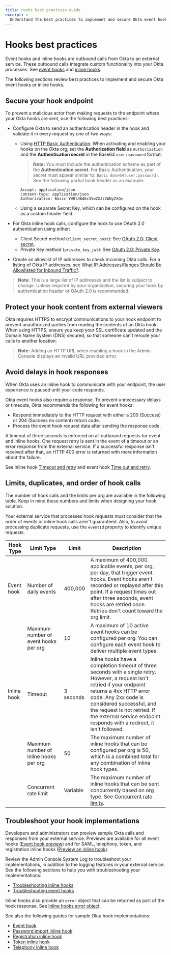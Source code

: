 ```yaml
---
title: Hooks best practices guide
excerpt: >-
  Understand the best practices to implement and secure Okta event hooks or inline hooks.
---
```


# Hooks best practices

Event hooks and inline hooks are outbound calls from Okta to an external service. These outbound calls integrate custom functionality into your Okta processes. See [event hooks](/docs/concepts/event-hooks/) and [inline hooks](/docs/concepts/inline-hooks/).

The following sections review best practices to implement and secure Okta event hooks or inline hooks.

## Secure your hook endpoint

To prevent a malicious actor from making requests to the endpoint where your Okta hooks are sent, use the following best practices:

* Configure Okta to send an authentication header in the hook and validate it in every request by one of two ways:

  * Using [HTTP Basic Authentication](/books/api-security/authn/api-authentication-options/#http-basic-authentication). When activating and enabling your hooks on the Okta org, set the **Authorization field** as `Authorization` and the **Authentication secret** in the Base64 `user:password` format.

    >**Note:** You must include the authentication scheme as part of the **Authentication secret**. For Basic Authentication, your secret must appear similar to: `Basic Base64(user:password)`. See the following partial hook header as an example:

    ```http
    Accept: application/json
    content-type: application/json
    Authorization: Basic YWRtaW46c3VwZXJzZWNyZXQ=
    ```

  * Using a separate Secret Key, which can be configured on the hook as a custom header field.

* For Okta inline hook calls, configure the hook to use OAuth 2.0 authentication using either:

  * Client Secret method (`client_secret_post`): See [OAuth 2.0: Client secret](/docs/guides/common-hook-set-up-steps/nodejs/main/#oauth-2-0-client-secret).
  * Private Key method (`private_key_jwt`): See [OAuth 2.0: Private Key](/docs/guides/common-hook-set-up-steps/nodejs/main/#oauth-2-0-private-key).

* Create an allowlist of IP addresses to check incoming Okta calls. For a listing of Okta IP addresses, see [What IP Addresses/Ranges Should Be Allowlisted for Inbound Traffic?](https://support.okta.com/help/s/article/What-IP-addresses-ranges-should-we-whitelist-for-inbound-traffic-i-e-REST-API-calls-from-Okta-to-on-prem-JIRA-server?language=en_US).

>**Note:** This is a large list of IP addresses and the list is subject to change. Unless required by your organization, securing your hook by authentication header or OAuth 2.0 is recommended.

## Protect your hook content from external viewers

Okta requires HTTPS to encrypt communications to your hook endpoint to prevent unauthorized parties from reading the contents of an Okta hook. When using HTTPS, ensure you keep your SSL certificate updated and the Domain Name System (DNS) secured, so that someone can’t reroute your calls to another location.

>**Note:** Adding an HTTP URL when enabling a hook in the Admin Console displays an invalid URL provided error.

## Avoid delays in hook responses

When Okta uses an inline hook to communicate with your endpoint, the user experience is paused until your code responds.

Okta event hooks also require a response. To prevent unnecessary delays or timeouts, Okta recommends the following for event hooks:

* Respond immediately to the HTTP request with either a 200 (Success) or 204 (Success no content) return code.
* Process the event hook request data after sending the response code.

A timeout of three seconds is enforced on all outbound requests for event and inline hooks. One request retry is sent in the event of a timeout or an error response from the external service. If a successful response isn't received after that, an HTTP 400 error is returned with more information about the failure.

See inline hook [Timeout and retry](/docs/concepts/inline-hooks/#timeout-and-retry) and event hook [Time out and retry](/docs/concepts/event-hooks/#timeout-and-retry).

## Limits, duplicates, and order of hook calls

The number of hook calls and the limits per org are available in the following table. Keep in mind these numbers and limits when designing your hook solution.

Your external service that processes hook requests must consider that the order of events or inline hook calls aren't guaranteed. Also, to avoid processing duplicate requests, use the `eventId` property to identify unique requests.

| Hook Type | Limit Type | Limit | Description |
| --------- | -----------| ----- | ----------- |
| Event hook | Number of daily events | 400,000 | A maximum of 400,000 applicable events, per org, per day, that trigger event hooks. Event hooks aren't recorded or replayed after this point. If a request times out after three seconds, event hooks are retried once. Retries don't count toward the org limit.
|            | Maximum number of event hooks per org | 10 | A maximum of 10 active event hooks can be configured per org. You can configure each event hook to deliver multiple event types. |
| Inline hook | Timeout | 3 seconds | Inline hooks have a completion timeout of three seconds with a single retry. However, a request isn't retried if your endpoint returns a 4xx HTTP error code. Any 2xx code is considered successful, and the request is not retried. If the external service endpoint responds with a redirect, it isn't followed. |
|             | Maximum number of inline hooks per org | 50 | The maximum number of inline hooks that can be configured per org is 50, which is a combined total for any combination of inline hook types. |
|             | Concurrent rate limit | Variable | The maximum number of inline hooks that can be sent concurrently based on org type. See [Concurrent rate limits](/docs/reference/rl-additional-limits/#concurrent-rate-limits).|

## Troubleshoot your hook implementations

Developers and administrators can preview sample Okta calls and responses from your external service. Previews are available for all event hooks ([Event hook preview](https://help.okta.com/okta_help.htm?id=ext-event-hooks-preview)) and for SAML, telephony, token, and registration inline hooks ([Preview an inline hook](https://help.okta.com/okta_help.htm?type=oie&id=ext-preview-inline-hooks)).

Review the Admin Console System Log to troubleshoot your implementations, in addition to the logging features in your external service. See the following sections to help you with troubleshooting your implementations:

* [Troubleshooting inline hooks](/docs/concepts/inline-hooks/#troubleshooting)
* [Troubleshooting event hooks](/docs/concepts/event-hooks/#debugging)

Inline hooks also provide an `error` object that can be returned as part of the hook response. See [Inline hooks error object](/docs/concepts/inline-hooks/#error).

See also the following guides for sample Okta hook implementations:

* [Event hook](/docs/guides/event-hook-implementation/)
* [Password import inline hook](/docs/guides/password-import-inline-hook/)
* [Registration inline hook](/docs/guides/registration-inline-hook/)
* [Token inline hook](/docs/guides/token-inline-hook/)
* [Telephony inline hook](/docs/guides/telephony-inline-hook)
